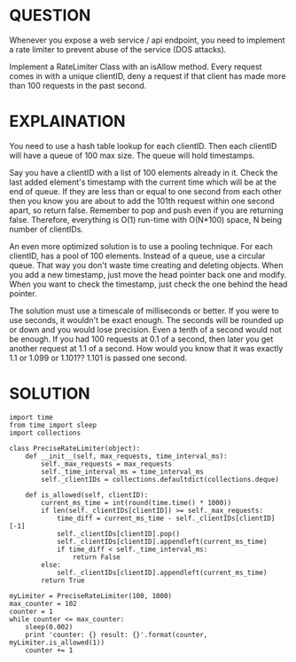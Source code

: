 # QUESTION
Whenever you expose a web service / api endpoint, you need to implement a rate limiter to prevent abuse of the service (DOS attacks).

Implement a RateLimiter Class with an isAllow method. Every request comes in with a unique clientID, deny a request if that client has made more than 100 requests in the past second.

# EXPLAINATION

You need to use a hash table lookup for each clientID. Then each clientID will have a queue of 100 max size. The queue will hold timestamps.

Say you have a clientID with a list of 100 elements already in it. Check the last added element's timestamp with the current time which will be at the end of queue. If they are less than or equal to one second from each other then you know you are about to add the 101th request within one second apart, so return false. Remember to pop and push even if you are returning false. Therefore, everything is O(1) run-time with O(N*100) space, N being number of clientIDs.

An even more optimized solution is to use a pooling technique. For each clientID, has a pool of 100 elements. Instead of a queue, use a circular queue. That way you don't waste time creating and deleting objects. When you add a new timestamp, just move the head pointer back one and modify. When you want to check the timestamp, just check the one behind the head pointer.

The solution must use a timescale of milliseconds or better. If you were to use seconds, it wouldn't be exact enough. The seconds will be rounded up or down and you would lose precision. Even a tenth of a second would not be enough. If you had 100 requests at 0.1 of a second, then later you get another request at 1.1 of a second. How would you know that it was exactly 1.1 or 1.099 or 1.101?? 1.101 is passed one second.

# SOLUTION
```
import time
from time import sleep
import collections

class PreciseRateLimiter(object):
    def __init__(self, max_requests, time_interval_ms):
        self._max_requests = max_requests
        self._time_interval_ms = time_interval_ms
        self._clientIDs = collections.defaultdict(collections.deque)
        
    def is_allowed(self, clientID):
        current_ms_time = int(round(time.time() * 1000))
        if len(self._clientIDs[clientID]) >= self._max_requests:
            time_diff = current_ms_time - self._clientIDs[clientID][-1]
            self._clientIDs[clientID].pop()
            self._clientIDs[clientID].appendleft(current_ms_time)
            if time_diff < self._time_interval_ms:
                return False
        else:
            self._clientIDs[clientID].appendleft(current_ms_time)
        return True
    
myLimiter = PreciseRateLimiter(100, 1000)
max_counter = 102
counter = 1
while counter <= max_counter:
    sleep(0.002)
    print 'counter: {} result: {}'.format(counter, myLimiter.is_allowed(1))
    counter += 1
```
